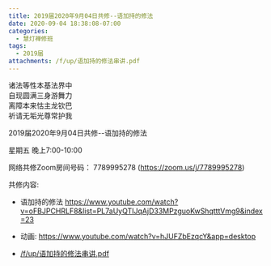 ```yaml
---
title: 2019届2020年9月04日共修--语加持的修法
date: 2020-09-04 18:38:08-07:00
categories:
  - 慧灯禅修班
tags:
  - 2019届
attachments: /f/up/语加持的修法串讲.pdf
---
```

诸法等性本基法界中  
自现圆满三身游舞力  
离障本来怙主龙钦巴  
祈请无垢光尊常护我  

2019届2020年9月04日共修--语加持的修法

星期五 晚上7:00-10:00  

网络共修Zoom房间号码： 7789995278 (<https://zoom.us/j/7789995278>)

共修内容: 

- 语加持的修法
   <https://www.youtube.com/watch?v=oFBJPCHRLF8&list=PL7aUyQTIJqAjD33MPzguoKwShqtttVmg9&index=23>

- 动画:
    <https://www.youtube.com/watch?v=hJUFZbEzqcY&app=desktop>

- [/f/up/语加持的修法串讲.pdf](https://hdvblob.blob.core.windows.net/hdv/f/up/语加持的修法串讲.pdf)
